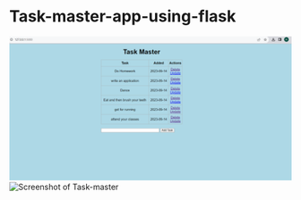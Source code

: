 # Task-master-app-using-flask
![Screenshot of Task-master](https://github.com/h-ema-r/Task-master-app-using-flask/blob/main/task-master-ouput-img1.png)
![Screenshot of Task-master](https://github.com/h-ema-r/Task-master-app-using-flask/blob/main/task-master-ouput-img2.png)
